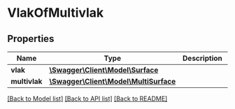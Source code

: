 # VlakOfMultivlak

## Properties
Name | Type | Description | Notes
------------ | ------------- | ------------- | -------------
**vlak** | [**\Swagger\Client\Model\Surface**](Surface.md) |  | [optional] 
**multivlak** | [**\Swagger\Client\Model\MultiSurface**](MultiSurface.md) |  | [optional] 

[[Back to Model list]](../../README.md#documentation-for-models) [[Back to API list]](../../README.md#documentation-for-api-endpoints) [[Back to README]](../../README.md)

